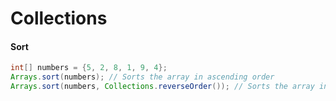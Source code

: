# Collections

#### Sort

```java
int[] numbers = {5, 2, 8, 1, 9, 4};
Arrays.sort(numbers); // Sorts the array in ascending order
Arrays.sort(numbers, Collections.reverseOrder()); // Sorts the array in descending order
```
 